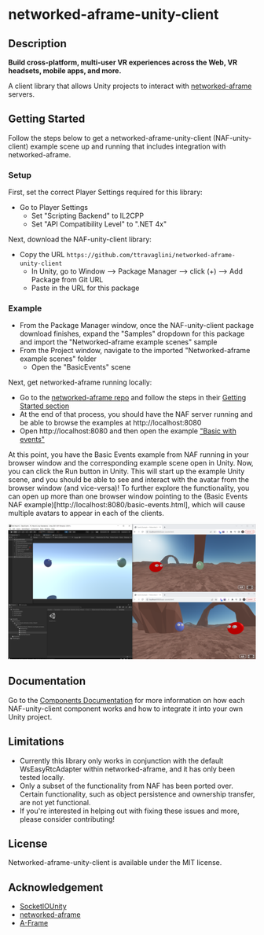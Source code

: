 # networked-aframe-unity-client

## Description

**Build cross-platform, multi-user VR experiences across the Web, VR headsets, mobile apps, and more.**

A client library that allows Unity projects to interact with [networked-aframe](https://github.com/networked-aframe/networked-aframe) servers.

## Getting Started
Follow the steps below to get a networked-aframe-unity-client (NAF-unity-client) example scene up and running that includes integration with networked-aframe.

### Setup

First, set the correct Player Settings required for this library:
- Go to Player Settings
    - Set "Scripting Backend" to IL2CPP
    - Set "API Compatibility Level" to ".NET 4x"

Next, download the NAF-unity-client library:

- Copy the URL `https://github.com/ttravaglini/networked-aframe-unity-client`
    - In Unity, go to Window --> Package Manager --> click (+) --> Add Package from Git URL
    - Paste in the URL for this package

### Example
- From the Package Manager window, once the NAF-unity-client package download finishes, expand the "Samples" dropdown for this package and import the "Networked-aframe example scenes" sample
- From the Project window, navigate to the imported "Networked-aframe example scenes" folder
    - Open the "BasicEvents" scene

Next, get networked-aframe running locally:

- Go to the [networked-aframe repo](https://github.com/networked-aframe/networked-aframe) and follow the steps in their [Getting Started section](https://github.com/networked-aframe/networked-aframe#getting-started)
- At the end of that process, you should have the NAF server running and be able to browse the examples at http://localhost:8080
- Open http://localhost:8080 and then open the example ["Basic with events"](http://localhost:8080/basic-events.html)


At this point, you have the Basic Events example from NAF running in your browser window and the corresponding example scene open in Unity. Now, you can click the Run button in Unity. This will start up the example Unity scene, and you should be able to see and interact with the avatar from the browser window (and vice-versa)! To further explore the functionality, you can open up more than one browser window pointing to the (Basic Events NAF example)[http://localhost:8080/basic-events.html], which will cause multiple avatars to appear in each of the clients.

![screenshot showing Basic Events example](Documentation~/images/BasicEventsExample.PNG)

## Documentation
Go to the [Components Documentation](Documentation~/ComponentsDocumentation.md) for more information on how each NAF-unity-client component works and how to integrate it into your own Unity project.

## Limitations
- Currently this library only works in conjunction with the default WsEasyRtcAdapter within networked-aframe, and it has only been tested locally.
- Only a subset of the functionality from NAF has been ported over. Certain functionality, such as object persistence and ownership transfer, are not yet functional.
- If you're interested in helping out with fixing these issues and more, please consider contributing!

## License

Networked-aframe-unity-client is available under the MIT license.

## Acknowledgement

- [SocketIOUnity](https://github.com/itisnajim/SocketIOUnity)
- [networked-aframe](https://github.com/networked-aframe/networked-aframe)
- [A-Frame](https://aframe.io/)